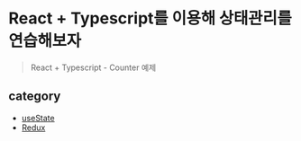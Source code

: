 # React + Typescript를 이용해 상태관리를 연습해보자

> React + Typescript - Counter 예제

## category

-   [useState](./Basic-Counter-tsx)
-   [Redux](./Redux-Counter-tsx)

